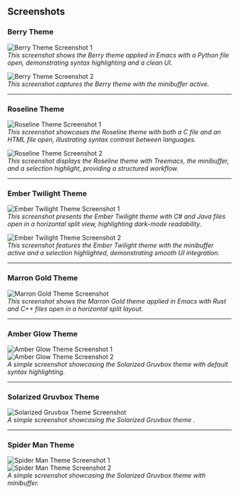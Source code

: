 ## Screenshots

### Berry Theme
![Berry Theme Screenshot 1](screenshots/Berry-theme.png)  
*This screenshot shows the Berry theme applied in Emacs with a Python file open, demonstrating syntax highlighting and a clean UI.*

![Berry Theme Screenshot 2](screenshots/Berry-theme-1.png)  
*This screenshot captures the Berry theme with the minibuffer active.*

---

### Roseline Theme
![Roseline Theme Screenshot 1](screenshots/Roseline-theme.png)  
*This screenshot showcases the Roseline theme with both a C file and an HTML file open, illustrating syntax contrast between languages.*

![Roseline Theme Screenshot 2](screenshots/Roseline-theme-1.png)  
*This screenshot displays the Roseline theme with Treemacs, the minibuffer, and a selection highlight, providing a structured workflow.*

---

### Ember Twilight Theme
![Ember Twilight Theme Screenshot 1](screenshots/Ember-twilight-theme.png)  
*This screenshot presents the Ember Twilight theme with C# and Java files open in a horizontal split view, highlighting dark-mode readability.*

![Ember Twilight Theme Screenshot 2](screenshots/Ember-twilight-theme-1.png)  
*This screenshot features the Ember Twilight theme with the minibuffer active and a selection highlighted, demonstrating smooth UI integration.*

---

### Marron Gold Theme
![Marron Gold Theme Screenshot](screenshots/Marron-gold-theme.png)  
*This screenshot shows the Marron Gold theme applied in Emacs with Rust and C++ files open in a horizontal split layout.*

---

### Amber Glow Theme
![Amber Glow Theme Screenshot 1](screenshots/Amber-glow-theme.png)  
![Amber Glow Theme Screenshot 2](screenshots/Amber-glow-theme-1.png)  
*A simple screenshot showcasing the Solarized Gruvbox theme with default syntax highlighting.*

---

### Solarized Gruvbox Theme
![Solarized Gruvbox Theme Screenshot](screenshots/solarized-gruvbox.png)  
*A simple screenshot showcasing the Solarized Gruvbox theme .*

---

### Spider Man Theme
![Spider Man Theme Screenshot 1](screenshots/spider-man-theme.png)  
![Spider Man Theme Screenshot 2](screenshots/spider-man-theme-1.png)  
*A simple screenshot showcasing the Solarized Gruvbox theme with minibuffer.*

